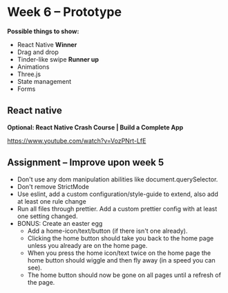 # Week 6 – Prototype

**Possible things to show:**

* React Native **Winner**
* Drag and drop
* Tinder-like swipe **Runner up**
* Animations
* Three.js
* State management
* Forms

## React native

**Optional: React Native Crash Course | Build a Complete App**

https://www.youtube.com/watch?v=VozPNrt-LfE

## Assignment – Improve upon week 5

* Don't use any dom manipulation abilities like document.querySelector.
* Don't remove StrictMode
* Use eslint, add a custom configuration/style-guide to extend, also
  add at least one rule change
* Run all files through prettier. Add a custom prettier config with at
  least one setting changed.
* BONUS: Create an easter egg
  * Add a home-icon/text/button (if there isn't one already).
  * Clicking the home button should take you back to the home page unless you
    already are on the home page.
  * When you press the home icon/text twice on the home page the home button
    should wiggle and then fly away (in a speed you can see).
  * The home button should now be gone on all pages until a refresh of the page.
